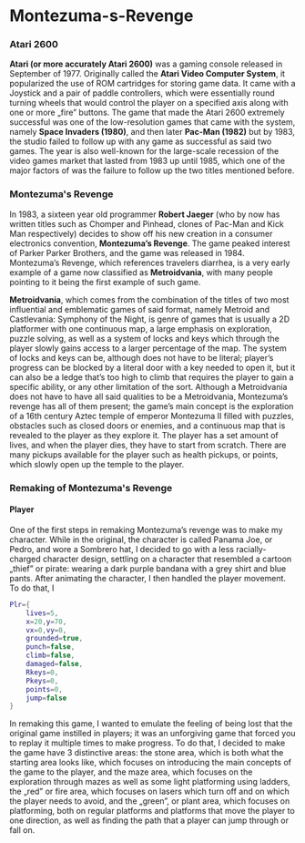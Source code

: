 # Montezuma-s-Revenge

### Atari 2600

**Atari (or more accurately Atari 2600)** was a gaming console released in September of 1977. Originally called the **Atari Video Computer System**, it popularized the use of ROM cartridges for storing game data. It came with a Joystick and a pair of paddle controllers, which were essentially round turning wheels that would control the player on a specified axis along with one or more „fire” buttons. The game that made the Atari 2600 extremely successful was one of the low-resolution games that came with the system, namely **Space Invaders (1980)**, and then later **Pac-Man (1982)** but by 1983, the studio failed to follow up with any game as successful as said two games. The year is also well-known for the large-scale recession of the video games market that lasted from 1983 up until 1985, which one of the major factors of was the failure to follow up the two titles mentioned before. 

### Montezuma's Revenge

In 1983, a sixteen year old programmer **Robert Jaeger** (who by now has written titles such as Chomper and Pinhead, clones of Pac-Man and Kick Man respectively) decides to show off his new creation in a consumer electronics convention, **Montezuma’s Revenge**. The game peaked interest of Parker Parker Brothers, and the game was released in 1984. Montezuma’s Revenge, which references travelers diarrhea, is a very early example of a game now classified as **Metroidvania**, with many people pointing to it being the first example of such game. 

**Metroidvania**, which comes from the combination of the titles of two most influential and emblematic games of said format, namely Metroid and Castlevania: Symphony of the Night, is genre of games that is usually a 2D platformer with one continuous map, a large emphasis on exploration, puzzle solving, as well as a system of locks and keys which through the player slowly gains access to a larger percentage of the map. The system of locks and keys can be, although does not have to be literal; player’s progress can be blocked by a literal door with a key needed to open it, but it can also be a ledge that’s too high to climb that requires the player to gain a specific ability, or any other limitation of the sort. Although a Metroidvania does not have to have all said qualities to be a Metroidvania, Montezuma’s revenge has all of them present; the game’s main concept is the exploration of a 16th century Aztec temple of emperor Montezuma II filled with puzzles, obstacles such as closed doors or enemies, and a continuous map that is revealed to the player as they explore it. The player has a set amount of lives, and when the player dies, they have to start from scratch. There are many pickups available for the player such as health pickups, or points, which slowly open up the temple to the player.

### Remaking of Montezuma's Revenge
#### Player
One of the first steps in remaking Montezuma’s revenge was to make my character. While in the original, the character is called Panama Joe, or Pedro, and wore a Sombrero hat, I decided to go with a less racially-charged character design, settling on a character that resembled a cartoon „thief” or pirate: wearing a dark purple bandana with a grey shirt and blue pants. After animating the character, I then handled the player movement. To do that, I 

```lua
Plr={
	lives=5,
	x=20,y=70,
	vx=0,vy=0,
	grounded=true,
	punch=false,
	climb=false,
	damaged=false,
	Rkeys=0,
	Pkeys=0,
	points=0,
	jump=false
}
```

In remaking this game, I wanted to emulate the feeling of being lost that the original game instilled in players; it was an unforgiving game that forced you to replay it multiple times to make progress. To do that, I decided to make the game have 3 distinctive areas: the stone area, which is both what the starting area looks like, which focuses on introducing the main concepts of the game to the player, and the maze area, which focuses on the exploration through mazes as well as some light platforming using ladders, the „red” or fire area, which focuses on lasers which turn off and on which the player needs to avoid, and the „green”, or plant area, which focuses on platforming, both on regular platforms and platforms that move the player to one direction, as well as finding the path that a player can jump through or fall on. 
